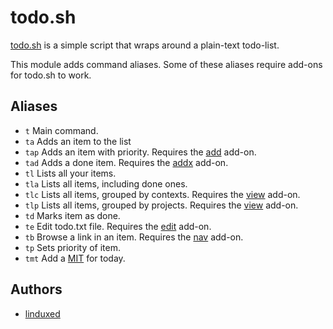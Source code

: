 todo.sh
=======

[todo.sh][1] is a simple script that wraps around a plain-text todo-list.

This module adds command aliases. Some of these aliases require add-ons for
todo.sh to work.

Aliases
-------
 
  - `t` Main command.
  - `ta` Adds an item to the list
  - `tap` Adds an item with priority. Requires the [add][2] add-on.
  - `tad` Adds a done item. Requires the [addx][3] add-on.
  - `tl` Lists all your items.
  - `tla` Lists all items, including done ones.
  - `tlc` Lists all items, grouped by contexts. Requires the [view][4] add-on.
  - `tlp` Lists all items, grouped by projects. Requires the [view][5] add-on.
  - `td` Marks item as done.
  - `te` Edit todo.txt file. Requires the [edit][6] add-on.
  - `tb` Browse a link in an item. Requires the [nav][7] add-on.
  - `tp` Sets priority of item.
  - `tmt` Add a [MIT][8] for today.

Authors
-------

  - [linduxed](https://github.com/linduxed)

[1]: http://todotxt.com/
[2]: https://github.com/ginatrapani/todo.txt-cli/wiki/Todo.sh-Add-on-Directory#wiki-adddopri
[3]: https://github.com/ginatrapani/todo.txt-cli/blob/addons/.todo.actions.d/addx
[4]: https://github.com/ginatrapani/todo.txt-cli/wiki/Todo.sh-Add-on-Directory#wiki-view
[5]: https://github.com/ginatrapani/todo.txt-cli/wiki/Todo.sh-Add-on-Directory#wiki-view
[6]: https://github.com/ginatrapani/todo.txt-cli/wiki/Todo.sh-Add-on-Directory#wiki-edit
[7]: https://github.com/ginatrapani/todo.txt-cli/wiki/Todo.sh-Add-on-Directory#wiki-nav
[8]: https://github.com/ginatrapani/todo.txt-cli/wiki/Todo.sh-Add-on-Directory#mit-most-important-task
